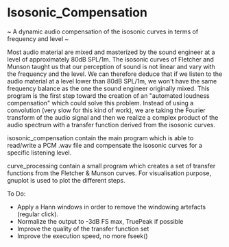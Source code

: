 # Isosonic_Compensation
~ A dynamic audio compensation of the isosonic curves in terms of frequency and level ~

Most audio material are mixed and masterized by the sound engineer at a level of approximately 80dB SPL/1m. The isosonic curves of Fletcher and Munson taught us that our perception of sound is not linear and vary with the frequency and the level. We can therefore deduce that if we listen to the audio material at a level lower than 80dB SPL/1m, we won't have the same frequency balance as the one the sound engineer originally mixed. This program is the first step toward the creation of an "automated loudness compensation" which could solve this problem. Instead of using a convolution (very slow for this kind of work), we are taking the Fourier transform of the audio signal and then we realize a complex product of the audio spectrum with a transfer function derived from the isosonic curves.

isosonic_compensation contain the main program which is able to read/write a PCM .wav file and compensate the isosonic curves for a specific listening level.

curve_processing contain a small program which creates a set of transfer functions from the Fletcher & Munson curves. For visualisation purpose, gnuplot is used to plot the different steps.

To Do:
- Apply a Hann windows in order to remove the windowing artefacts (regular click).
- Normalize the output to -3dB FS max, TruePeak if possible
- Improve the quality of the transfer function set
- Improve the execution speed, no more fseek()
